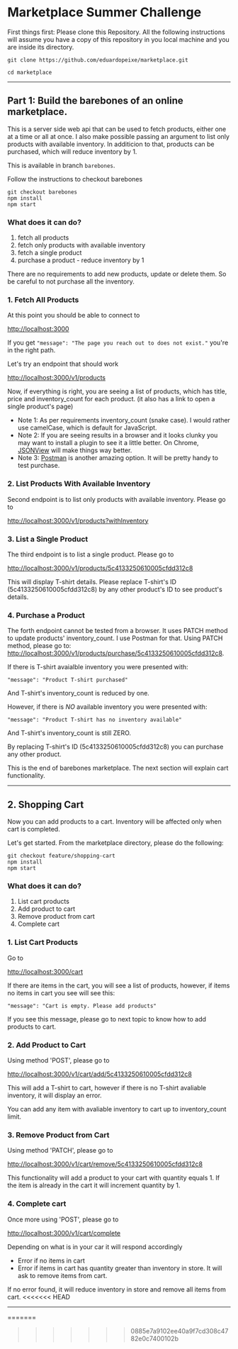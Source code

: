 # Marketplace Summer Challenge

First things first: Please clone this Repository.
All the following instructions will assume you have a copy of this repository in you local machine and you are inside its directory.

```
git clone https://github.com/eduardopeixe/marketplace.git

cd marketplace
```

---

## Part 1: Build the barebones of an online marketplace.

This is a server side web api that can be used to fetch products, either one at a time or all at once. I also make possible passing an argument to list only products with available inventory. In additicion to that, products can be purchased, which will reduce inventory by 1.

This is available in branch `barebones`.

Follow the instructions to checkout barebones

```
git checkout barebones
npm install
npm start
```

### What does it can do?

1. fetch all products
2. fetch only products with available inventory
3. fetch a single product
4. purchase a product - reduce inventory by 1

There are no requirements to add new products, update or delete them. So be careful to not purchase all the inventory.

### 1. Fetch All Products

At this point you should be able to connect to

[http://localhost:3000](http://localhost:3000)

If you get `"message": "The page you reach out to does not exist."` you're in the right path.

Let's try an endpoint that should work

[http://localhost:3000/v1/products](http://localhost:3000/v1/products)

Now, if everything is right, you are seeing a list of products, which has title, price and inventory_count for each product. (it also has a link to open a single product's page)

- Note 1: As per requirements inventory_count (snake case). I would rather use camelCase, which is default for JavaScript.
- Note 2: If you are seeing results in a browser and it looks clunky you may want to install a plugin to see it a little better. On Chrome, [JSONView](https://chrome.google.com/webstore/detail/jsonview/chklaanhfefbnpoihckbnefhakgolnmc?hl=en) will make things way better.
- Note 3: [Postman](https://www.getpostman.com/apps) is another amazing option. It will be pretty handy to test purchase.

### 2. List Products With Available Inventory

Second endpoint is to list only products with available inventory. Please go to

[http://localhost:3000/v1/products?withInventory](http://localhost:3000/v1/products?withInventory)

### 3. List a Single Product

The third endpoint is to list a single product. Please go to

[http://localhost:3000/v1/products/5c4133250610005cfdd312c8](http://localhost:3000/v1/products/5c4133250610005cfdd312c8)

This will display T-shirt details. Please replace T-shirt's ID (5c4133250610005cfdd312c8) by any other product's ID to see product's details.

### 4. Purchase a Product

The forth endpoint cannot be tested from a browser. It uses PATCH method to update products' inventory_count. I use Postman for that. Using PATCH method, please go to:  
[http://localhost:3000/v1/products/purchase/5c4133250610005cfdd312c8](http://localhost:3000/v1/products/purchase/5c4133250610005cfdd312c8).

If there is T-shirt avaialble inventory you were presented with:

`"message": "Product T-shirt purchased"`

And T-shirt's inventory_count is reduced by one.

However, if there is _NO_ available inventory you were presented with:

`"message": "Product T-shirt has no inventory available"`

And T-shirt's inventory_count is still ZERO.

By replacing T-shirt's ID (5c4133250610005cfdd312c8) you can purchase any other product.

This is the end of barebones marketplace. The next section will explain cart functionality.

---

## 2. Shopping Cart

Now you can add products to a cart. Inventory will be affected only when cart is completed.

Let's get started. From the marketplace directory, please do the following:

```
git checkout feature/shopping-cart
npm install
npm start
```

### What does it can do?

1. List cart products
2. Add product to cart
3. Remove product from cart
4. Complete cart

### 1. List Cart Products

Go to

[http://localhost:3000/cart](http://localhost:3000/cart)

If there are items in the cart, you will see a list of products, however, if items no items in cart you see will see this:

`"message": "Cart is empty. Please add products"`

If you see this message, please go to next topic to know how to add products to cart.

### 2. Add Product to Cart

Using method 'POST', please go to

[http://localhost:3000/v1/cart/add/5c4133250610005cfdd312c8](http://localhost:3000/v1/cart/add/5c4133250610005cfdd312c8)

This will add a T-shirt to cart, however if there is no T-shirt avaliable inventory, it will display an error.

You can add any item with avaliable inventory to cart up to inventory_count limit.

### 3. Remove Product from Cart

Using method 'PATCH', please go to

[http://localhost:3000/v1/cart/remove/5c4133250610005cfdd312c8](http://localhost:3000/v1/cart/remove/5c4133250610005cfdd312c8)

This functionality will add a product to your cart with quantity equals 1. If the item is already in the cart it will increment quantity by 1.

### 4. Complete cart

Once more using 'POST', please go to

[http://localhost:3000/v1/cart/complete](http://localhost:3000/v1/cart/complete)

Depending on what is in your car it will respond accordingly

- Error if no items in cart
- Error if items in cart has quantity greater than inventory in store. It will ask to remove items from cart.

If no error found, it will reduce inventory in store and remove all items from cart.
<<<<<<< HEAD

---
=======
>>>>>>> 0885e7a9102ee40a9f7cd308c4782e0c7400102b
